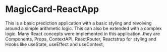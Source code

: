 # MagicCard-ReactApp
This is a basic prediction application with a basic styling and revolving around a simple arithmetic logic. This can also be extended with a complex logic. Many React concepts were implemented in this application..they are Components, Props, ContextAPI, ReactRouter, Reactstrap for styling and Hooks like useState, useEffect and useContext,
